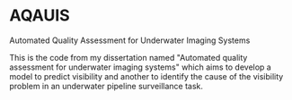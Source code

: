 # AQAUIS
Automated Quality Assessment for Underwater Imaging Systems

This is the code from my dissertation named "Automated quality assessment for underwater imaging systems" which aims to develop a model to predict visibility and another to identify the cause of the visibility problem in an underwater pipeline surveillance task.
